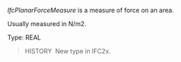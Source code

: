 ﻿_IfcPlanarForceMeasure_ is a measure of force on an area.

Usually measured in N/m2.

Type: REAL

> HISTORY&nbsp; New type in IFC2x.

